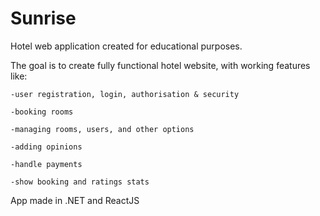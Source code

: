 # Sunrise
Hotel web application created for educational purposes.

The goal is to create fully functional hotel website, with working features like:

    -user registration, login, authorisation & security

    -booking rooms

    -managing rooms, users, and other options

    -adding opinions

    -handle payments

    -show booking and ratings stats


App made in .NET and ReactJS
